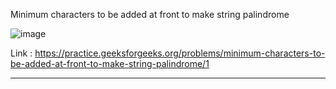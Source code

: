 Minimum characters to be added at front to make string palindrome

![image](https://user-images.githubusercontent.com/23376002/193467814-737e4801-f0ca-45d4-89a3-e05b8f5c6fad.png)


Link : https://practice.geeksforgeeks.org/problems/minimum-characters-to-be-added-at-front-to-make-string-palindrome/1


--------------------------------------------------------------------------------------------------------------------------------------------------------



